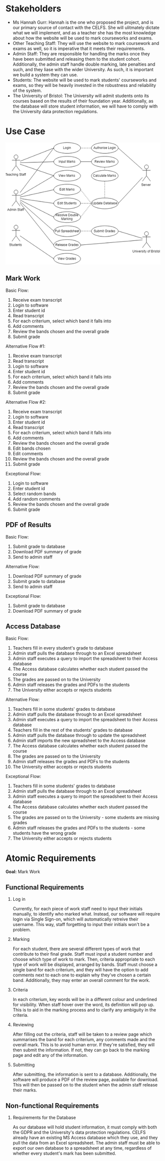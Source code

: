 Stakeholders
============
- Ms Hannah Gurr: Hannah is the one who proposed the project, and is our primary source of contact with the CELFS. She will ulitmately dictate what we will implement, and as a teacher she has the most knowledge about how the website will be used to mark courseworks and exams.
- Other Teaching Staff: They will use the website to mark coursework and exams as well, so it is imperative that it meets their requirements.
- Admin Staff: They are responsible for handling the marks once they have been submitted and releasing them to the student cohort. Additionally, the admin staff handle double marking, late penalties and such, and they liase with the wider University. As such, it is important we build a system they can use.
- Students: The website will be used to mark students' courseworks and exams, so they will be heavily invested in the robustness and reliability of the system.
- The University of Bristol: The University will admit students onto its courses based on the results of their foundation year. Additionally, as the database will store student information, we will have to comply with the University data protection regulations.

Use Case
=====

![Use Cases](/Files/Documents/Portfolio-A/UseCases.png)

Mark Work
---------
Basic Flow:
1. Receive exam transcript
1. Login to software
1. Enter student id
1. Read transcript
1. For each criterium, select which band it falls into
1. Add comments
1. Review the bands chosen and the overall grade
1. Submit grade

Alternative Flow #1:
1. Receive exam transcript
1. Read transcript
1. Login to software
1. Enter student id
1. For each criterium, select which band it falls into
1. Add comments
1. Review the bands chosen and the overall grade
1. Submit grade

Alternative Flow #2:
1. Receive exam transcript
1. Login to software
1. Enter student id
1. Read transcript
1. For each criterium, select which band it falls into
1. Add comments
1. Review the bands chosen and the overall grade
1. Edit bands chosen
1. Edit comments
1. Review the bands chosen and the overall grade
1. Submit grade

Exceptional Flow:
1. Login to software
1. Enter student id
1. Select random bands
1. Add random comments
1. Review the bands chosen and the overall grade
1. Submit grade

PDF of Results
--------------
Basic Flow:
1. Submit grade to database
1. Download PDF summary of grade
1. Send to admin staff

Alternative Flow:
1. Download PDF summary of grade
1. Submit grade to database
1. Send to admin staff

Exceptional Flow:
1. Submit grade to database
1. Download PDF summary of grade

Access Database
---------------
Basic Flow:
1. Teachers fill in every student's grade to database
1. Admin staff pulls the database through to an Excel spreadsheet
1. Admin staff executes a query to import the spreadsheet to their Access database
1. The Access database calculates whether each student passed the course
1. The grades are passed on to the University
1. Admin staff releases the grades and PDFs to the students
1. The University either accepts or rejects students

Alternative Flow:
1. Teachers fill in some students' grades to database
1. Admin staff pulls the database through to an Excel spreadsheet
1. Admin staff executes a query to import the spreadsheet to their Access database
1. Teachers fill in the rest of the students' grades to database
1. Admin staff pulls the database through to update the spreadsheet
1. Admin staff imports the new spreadsheet to the Access database
1. The Access database calculates whether each student passed the course
1. The grades are passed on to the University
1. Admin staff releases the grades and PDFs to the students
1. The University either accepts or rejects students

Exceptional Flow:
1. Teachers fill in some students' grades to database
1. Admin staff pulls the database through to an Excel spreadsheet
1. Admin staff executes a query to import the spreadsheet to their Access database
1. The Access database calculates whether each student passed the course
1. The grades are passed on to the University - some students are missing grades
1. Admin staff releases the grades and PDFs to the students - some students have the wrong grade
1. The University either accepts or rejects students

Atomic Requirements
===================
**Goal:** Mark Work

Functional Requirements
-----------------------

1.  Log in

    Currently, for each piece of work staff need to input their initials manually, to identify who marked what. Instead, our 
    software will require login via Single Sign-on, which will automatically retreive their username. This way, staff forgetting 
    to input their initials won't be a problem.
1.  Marking

    For each student, there are several different types of work that contribute to their final grade. Staff must input a student 
    number and choose which type of work to mark. Then, criteria appropriate to each type of work will be displayed, arranged by 
    bands. Staff must choose a single band for each criterium, and they will have the option to add comments next to each one to 
    explain why they've chosen a certain band. Additionally, they may enter an overall comment for the work.
1.  Criteria

    In each criterium, key words will be in a different colour and underlined for visibility. When staff hover over the word, 
    its definition will pop up. This is to aid in the marking process and to clarify any ambiguity in the criteria.
1.  Reviewing

    After filling out the criteria, staff will be taken to a review page which summarises the band for each criterium, any comments 
    made and the overall mark. This is to avoid human error. If they're satisfied, they will then submit the information. If not, 
    they can go back to the marking page and edit any of the information.
1.  Submitting

    After submitting, the information is sent to a database. Additionally, the software will produce a PDF of the review page, 
    available for download. This will then be passed on to the student when the admin staff release their marks.

Non-functional Requirements
---------------------------

1.  Requirements for the Database

    As our database will hold student information, it must comply with both the GDPR and the University's data protection regulations. 
    CELFS already have an existing MS Access database which they use, and they pull the data from an Excel spreadsheet. The admin staff 
    must be able to export our own database to a spreadsheet at any time, regardless of whether every student's mark has been submitted.
